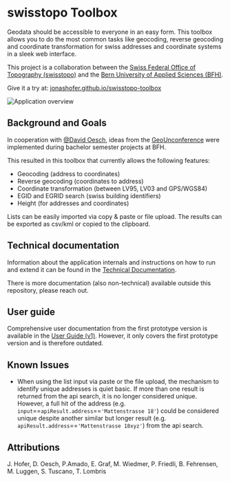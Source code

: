 # swisstopo Toolbox
Geodata should be accessible to everyone in an easy form. This toolbox allows you to do the most common tasks like geocoding, reverse geocoding and coordinate transformation for swiss addresses and coordinate systems in a sleek web interface.

This project is a collaboration between the [Swiss Federal Office of Topography (swisstopo)](https://www.swisstopo.admin.ch/en/home.html) and the [Bern University of Applied Sciences (BFH)](https://www.bfh.ch/en/).

Give it a try at: [jonashofer.github.io/swisstopo-toolbox](https://jonashofer.github.io/swisstopo-toolbox)

![Application overview](technical_documentation/cookbook/pictures/main_screenshot.png)

## Background and Goals
In cooperation with [@David Oesch](https://github.com/davidoesch), ideas from the [GeoUnconference](https://github.com/GeoUnconference/discussions/discussions/4) were implemented during bachelor semester projects at BFH.

This resulted in this toolbox that currently allows the following features:
* Geocoding (address to coordinates)
* Reverse geocoding (coordinates to address)
* Coordinate transformation (between LV95, LV03 and GPS/WGS84)
* EGID and EGRID search (swiss building identifiers)
* Height (for addresses and coordinates)

Lists can be easily imported via copy & paste or file upload. The results can be exported as csv/kml or copied to the clipboard.

## Technical documentation
Information about the application internals and instructions on how to run and extend it can be found in the [Technical Documentation](technical_documentation/README.md).

There is more documentation (also non-technical) available outside this repository, please reach out.

## User guide
Comprehensive user documentation from the first prototype version is available in the [User Guide (v1)](technical_documentation/cookbook/cookbook-en.md). However, it only covers the first prototype version and is therefore outdated.

## Known Issues
* When using the list input via paste or the file upload, the mechanism to identify unique addresses is quiet basic. If more than one result is returned from the api search, it is no longer considered unique. However, a full hit of the address (e.g. `input`==`apiResult.address`==`'Mattenstrasse 18'`) could be considered unique despite another similar but longer result (e.g. `apiResult.address`==`'Mattenstrasse 18xyz'`) from the api search.

## Attributions
J. Hofer, D. Oesch, P.Amado, E. Graf, M. Wiedmer, P. Friedli, B. Fehrensen, M. Luggen, S. Tuscano, T. Lombris
